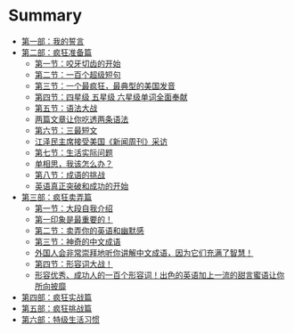 # Summary

* [第一部：我的誓言](1.md)
* [第二部：疯狂准备篇]()
   * [第一节：咬牙切齿的开始](2_1.md)
   * [第二节：一百个超级短句](2_2.md)
   * [第三节：一个最疯狂，最典型的美国发音](2_3.md)
   * [第四节：四星级 五星级 六星级单词全面奉献](2_4.md)
   * [第五节：语法大战]()
   * [两篇文章让你吃透两条语法]()
   * [第六节：三最短文]()
   * [江泽民主席接受美国《新闻周刊》采访]()
   * [第七节：生活实际问题]()
   * [单相思，我该怎么办？]()
   * [第八节：成语的挑战]()
   * [英语真正突破和成功的开始]()
* [第三部：疯狂卖弄篇]()
   * [第一节：大段自我介绍]()
   * [第一印象是最重要的！]()
   * [第二节：卖弄你的英语和幽默感]()
   * [第三节：神奇的中文成语]()
   * [外国人会非常崇拜地听你讲解中文成语，因为它们充满了智慧！]()
   * [第四节：形容词大战！]()
   * [形容优秀、成功人的一百个形容词！出色的英语加上一流的甜言蜜语让你所向披靡]()
* [第四部：疯狂实战篇]()
* [第五部：疯狂挑战篇]()
* [第六部：特级生活习惯]()
